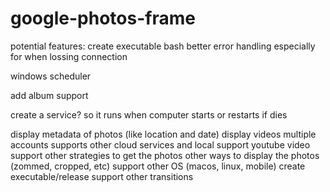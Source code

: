 # google-photos-frame

potential features:
create executable bash
better error handling especially for when lossing connection

windows scheduler

add album support

create a service? so it runs when computer starts or restarts if dies

display metadata of photos (like location and date)
display videos
multiple accounts supports
other cloud services and local support
youtube video support
other strategies to get the photos
other ways to display the photos (zommed, cropped, etc)
support other OS (macos, linux, mobile)
create executable/release
support other transitions